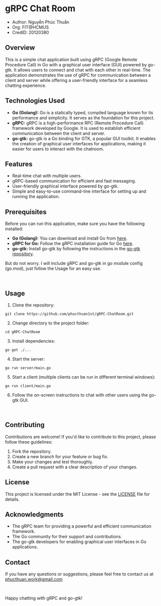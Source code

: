 # gRPC Chat Room 

- Author: Nguyễn Phúc Thuần
- Org: FIT@HCMUS
- CredID: 20120380

## Overview

This is a simple chat application built using gRPC (Google Remote Procedure Call) in Go with a graphical user interface (GUI) powered by go-gtk. It allows users to connect and chat with each other in real-time. The application demonstrates the use of gRPC for communication between a client and server while offering a user-friendly interface for a seamless chatting experience.

## Technologies Used

- **Go (Golang):** Go is a statically typed, compiled language known for its performance and simplicity. It serves as the foundation for this project.
- **gRPC:** gRPC is a high-performance RPC (Remote Procedure Call) framework developed by Google. It is used to establish efficient communication between the client and server.
- **go-gtk:** go-gtk is a Go binding for GTK, a popular GUI toolkit. It enables the creation of graphical user interfaces for applications, making it easier for users to interact with the chatroom.

## Features

- Real-time chat with multiple users.
- gRPC-based communication for efficient and fast messaging.
- User-friendly graphical interface powered by go-gtk.
- Simple and easy-to-use command-line interface for setting up and running the application.

## Prerequisites

Before you can run this application, make sure you have the following installed:

- **Go (Golang):** You can download and install Go from [here](https://golang.org/dl/).
- **gRPC for Go:** Follow the gRPC installation guide for Go [here](https://grpc.io/docs/languages/go/quickstart/).
- **go-gtk:** Install go-gtk by following the instructions in the [go-gtk repository](https://github.com/mattn/go-gtk).

But do not worry. I will include gRPC and go-gtk in go module config (go.mod), just follow the Usage for an easy use.

<br>

## Usage

1. Clone the repository:
```
git clone https://github.com/phucthuan1st/gRPC-ChatRoom.git
```
2. Change directory to the project folder:
```
cd gRPC-ChatRoom
```
3. Install dependencies:
```
go get ./...
```
4. Start the server:
```
go run server/main.go
```
5. Start a client (multiple clients can be run in different terminal windows):
```
go run client/main.go
```
6. Follow the on-screen instructions to chat with other users using the go-gtk GUI.

<br> 

## Contributing

Contributions are welcome! If you'd like to contribute to this project, please follow these guidelines:

1. Fork the repository.
2. Create a new branch for your feature or bug fix.
3. Make your changes and test thoroughly.
4. Create a pull request with a clear description of your changes.

## License

This project is licensed under the MIT License - see the [LICENSE](https://github.com/phucthuan1st/gRPC-ChatRoom/blob/master/LICENSE) file for details.

## Acknowledgments

- The gRPC team for providing a powerful and efficient communication framework.
- The Go community for their support and contributions.
- The go-gtk developers for enabling graphical user interfaces in Go applications.

## Contact

If you have any questions or suggestions, please feel free to contact us at phucthuan.work@gmail.com

<br>

Happy chatting with gRPC and go-gtk!
